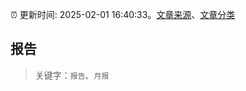 :alarm_clock: 更新时间: 2025-02-01 16:40:33。[文章来源](/README.md)、[文章分类](/TAGS.md)

## 报告


> 关键字：`报告`、`月报`



